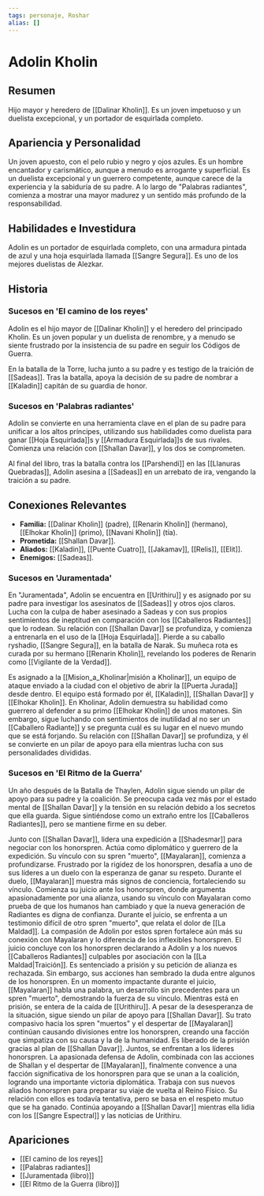 ```yaml
---
tags: personaje, Roshar
alias: []
---
```


# Adolin Kholin

## Resumen
Hijo mayor y heredero de [[Dalinar Kholin]]. Es un joven impetuoso y un duelista excepcional, y un portador de esquirlada completo.

## Apariencia y Personalidad
Un joven apuesto, con el pelo rubio y negro y ojos azules. Es un hombre encantador y carismático, aunque a menudo es arrogante y superficial. Es un duelista excepcional y un guerrero competente, aunque carece de la experiencia y la sabiduría de su padre. A lo largo de "Palabras radiantes", comienza a mostrar una mayor madurez y un sentido más profundo de la responsabilidad.

## Habilidades e Investidura
Adolin es un portador de esquirlada completo, con una armadura pintada de azul y una hoja esquirlada llamada [[Sangre Segura]]. Es uno de los mejores duelistas de Alezkar.

## Historia
### Sucesos en 'El camino de los reyes'
Adolin es el hijo mayor de [[Dalinar Kholin]] y el heredero del principado Kholin. Es un joven popular y un duelista de renombre, y a menudo se siente frustrado por la insistencia de su padre en seguir los Códigos de Guerra.

En la batalla de la Torre, lucha junto a su padre y es testigo de la traición de [[Sadeas]]. Tras la batalla, apoya la decisión de su padre de nombrar a [[Kaladin]] capitán de su guardia de honor.

### Sucesos en 'Palabras radiantes'
Adolin se convierte en una herramienta clave en el plan de su padre para unificar a los altos príncipes, utilizando sus habilidades como duelista para ganar [[Hoja Esquirlada]]s y [[Armadura Esquirlada]]s de sus rivales. Comienza una relación con [[Shallan Davar]], y los dos se comprometen.

Al final del libro, tras la batalla contra los [[Parshendi]] en las [[Llanuras Quebradas]], Adolin asesina a [[Sadeas]] en un arrebato de ira, vengando la traición a su padre.

## Conexiones Relevantes
* **Familia:** [[Dalinar Kholin]] (padre), [[Renarin Kholin]] (hermano), [[Elhokar Kholin]] (primo), [[Navani Kholin]] (tía).
* **Prometida:** [[Shallan Davar]].
* **Aliados:** [[Kaladin]], [[Puente Cuatro]], [[Jakamav]], [[Relis]], [[Elit]].
* **Enemigos:** [[Sadeas]].

### Sucesos en 'Juramentada'
En "Juramentada", Adolin se encuentra en [[Urithiru]] y es asignado por su padre para investigar los asesinatos de [[Sadeas]] y otros ojos claros. Lucha con la culpa de haber asesinado a Sadeas y con sus propios sentimientos de ineptitud en comparación con los [[Caballeros Radiantes]] que lo rodean. Su relación con [[Shallan Davar]] se profundiza, y comienza a entrenarla en el uso de la [[Hoja Esquirlada]]. Pierde a su caballo ryshadio, [[Sangre Segura]], en la batalla de Narak. Su muñeca rota es curada por su hermano [[Renarin Kholin]], revelando los poderes de Renarin como [[Vigilante de la Verdad]].

Es asignado a la [[Mision_a_Kholinar|misión a Kholinar]], un equipo de ataque enviado a la ciudad con el objetivo de abrir la [[Puerta Jurada]] desde dentro. El equipo está formado por él, [[Kaladin]], [[Shallan Davar]] y [[Elhokar Kholin]]. En Kholinar, Adolin demuestra su habilidad como guerrero al defender a su primo [[Elhokar Kholin]] de unos matones. Sin embargo, sigue luchando con sentimientos de inutilidad al no ser un [[Caballero Radiante]] y se pregunta cuál es su lugar en el nuevo mundo que se está forjando. Su relación con [[Shallan Davar]] se profundiza, y él se convierte en un pilar de apoyo para ella mientras lucha con sus personalidades divididas.

### Sucesos en 'El Ritmo de la Guerra'
Un año después de la Batalla de Thaylen, Adolin sigue siendo un pilar de apoyo para su padre y la coalición. Se preocupa cada vez más por el estado mental de [[Shallan Davar]] y la tensión en su relación debido a los secretos que ella guarda. Sigue sintiéndose como un extraño entre los [[Caballeros Radiantes]], pero se mantiene firme en su deber.

Junto con [[Shallan Davar]], lidera una expedición a [[Shadesmar]] para negociar con los honorspren. Actúa como diplomático y guerrero de la expedición. Su vínculo con su spren "muerto", [[Mayalaran]], comienza a profundizarse. Frustrado por la rigidez de los honorspren, desafía a uno de sus líderes a un duelo con la esperanza de ganar su respeto. Durante el duelo, [[Mayalaran]] muestra más signos de conciencia, fortaleciendo su vínculo. Comienza su juicio ante los honorspren, donde argumenta apasionadamente por una alianza, usando su vínculo con Mayalaran como prueba de que los humanos han cambiado y que la nueva generación de Radiantes es digna de confianza. Durante el juicio, se enfrenta a un testimonio difícil de otro spren "muerto", que relata el dolor de [[La Maldad]]. La compasión de Adolin por estos spren fortalece aún más su conexión con Mayalaran y lo diferencia de los inflexibles honorspren. El juicio concluye con los honorspren declarando a Adolin y a los nuevos [[Caballeros Radiantes]] culpables por asociación con la [[La Maldad|Traición]]. Es sentenciado a prisión y su petición de alianza es rechazada. Sin embargo, sus acciones han sembrado la duda entre algunos de los honorspren. En un momento impactante durante el juicio, [[Mayalaran]] habla una palabra, un desarrollo sin precedentes para un spren "muerto", demostrando la fuerza de su vínculo. Mientras está en prisión, se entera de la caída de [[Urithiru]]. A pesar de la desesperanza de la situación, sigue siendo un pilar de apoyo para [[Shallan Davar]]. Su trato compasivo hacia los spren "muertos" y el despertar de [[Mayalaran]] continúan causando divisiones entre los honorspren, creando una facción que simpatiza con su causa y la de la humanidad. Es liberado de la prisión gracias al plan de [[Shallan Davar]]. Juntos, se enfrentan a los líderes honorspren. La apasionada defensa de Adolin, combinada con las acciones de Shallan y el despertar de [[Mayalaran]], finalmente convence a una facción significativa de los honorspren para que se unan a la coalición, logrando una importante victoria diplomática. Trabaja con sus nuevos aliados honorspren para preparar su viaje de vuelta al Reino Físico. Su relación con ellos es todavía tentativa, pero se basa en el respeto mutuo que se ha ganado. Continúa apoyando a [[Shallan Davar]] mientras ella lidia con los [[Sangre Espectral]] y las noticias de Urithiru.

## Apariciones
* [[El camino de los reyes]]
* [[Palabras radiantes]]
* [[Juramentada (libro)]]
* [[El Ritmo de la Guerra (libro)]]